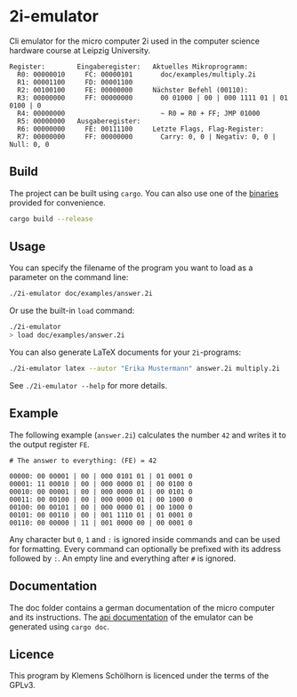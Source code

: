 # 2i-emulator

Cli emulator for the micro computer 2i used in the computer science hardware
course at Leipzig University.

```
Register:        Eingaberegister:   Aktuelles Mikroprogramm:
  R0: 00000010     FC: 00000101       doc/examples/multiply.2i
  R1: 00001100     FD: 00001100
  R2: 00100100     FE: 00000000     Nächster Befehl (00110):
  R3: 00000000     FF: 00000000       00 01000 | 00 | 000 1111 01 | 01 0100 | 0
  R4: 00000000                        ~ R0 = R0 + FF; JMP 01000
  R5: 00000000   Ausgaberegister:
  R6: 00000000     FE: 00111100     Letzte Flags, Flag-Register:
  R7: 00000000     FF: 00000000       Carry: 0, 0 | Negativ: 0, 0 | Null: 0, 0
```

## Build

The project can be built using `cargo`. You can also use one of the [binaries]
provided for convenience.

```sh
cargo build --release
```

## Usage

You can specify the filename of the program you want to load as a parameter on
the command line:

```sh
./2i-emulator doc/examples/answer.2i
```

Or use the built-in `load` command:

```sh
./2i-emulator
> load doc/examples/answer.2i
```

You can also generate LaTeX documents for your `2i`-programs:

```sh
./2i-emulator latex --autor "Erika Mustermann" answer.2i multiply.2i
```

See `./2i-emulator --help` for more details.

## Example

The following example (`answer.2i`) calculates the number `42` and writes it
to the output register `FE`.

```
# The answer to everything: (FE) = 42

00000: 00 00001 | 00 | 000 0101 01 | 01 0001 0
00001: 11 00010 | 00 | 000 0000 01 | 00 0100 0
00010: 00 00001 | 00 | 000 0000 01 | 00 0101 0
00011: 00 00100 | 00 | 000 0000 01 | 00 1000 0
00100: 00 00101 | 00 | 000 0000 01 | 00 1000 0
00101: 00 00110 | 00 | 001 1110 01 | 01 0001 0
00110: 00 00000 | 11 | 001 0000 00 | 00 0001 0
```

Any character but `0`, `1` and `:` is ignored inside commands and can be used
for formatting. Every command can optionally be prefixed with its address
followed by `:`. An empty line and everything after `#` is ignored.

## Documentation

The doc folder contains a german documentation of the micro computer and its
instructions. The [api documentation] of the emulator can be generated using
`cargo doc`.

## Licence

This program by Klemens Schölhorn is licenced under the terms of the GPLv3.

[binaries]: https://github.com/klemens/2i-emulator/releases
[api documentation]: https://klemens.github.io/2i-emulator/emulator/
